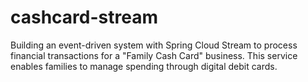 # cashcard-stream
Building an event-driven system with Spring Cloud Stream to process financial transactions for a "Family Cash Card" business. This service enables families to manage spending through digital debit cards.
